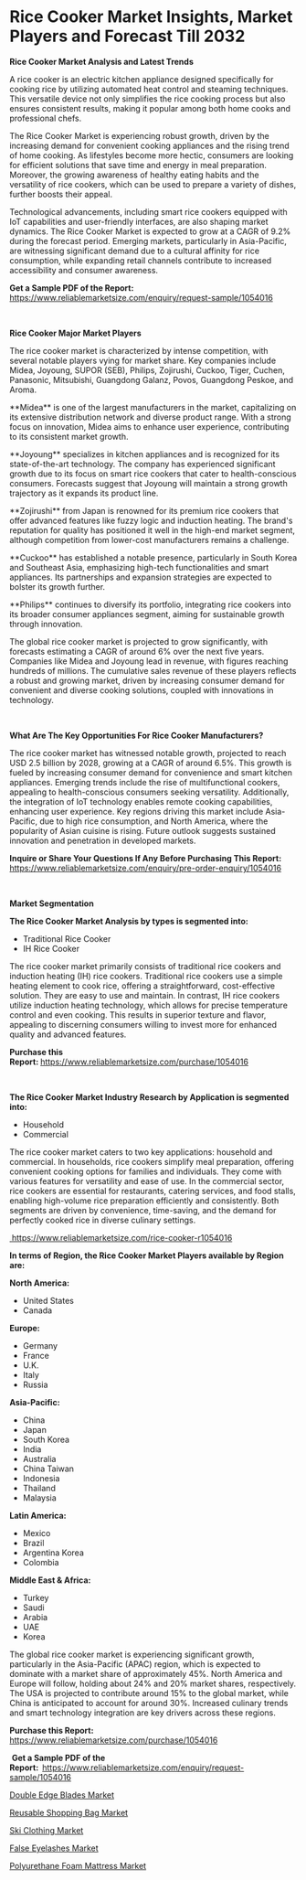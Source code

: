 <p><h1>Rice Cooker Market Insights, Market Players and Forecast Till 2032</h1></p><p><strong>Rice Cooker Market Analysis and Latest Trends</strong></p>
<p><p>A rice cooker is an electric kitchen appliance designed specifically for cooking rice by utilizing automated heat control and steaming techniques. This versatile device not only simplifies the rice cooking process but also ensures consistent results, making it popular among both home cooks and professional chefs. </p><p>The Rice Cooker Market is experiencing robust growth, driven by the increasing demand for convenient cooking appliances and the rising trend of home cooking. As lifestyles become more hectic, consumers are looking for efficient solutions that save time and energy in meal preparation. Moreover, the growing awareness of healthy eating habits and the versatility of rice cookers, which can be used to prepare a variety of dishes, further boosts their appeal.</p><p>Technological advancements, including smart rice cookers equipped with IoT capabilities and user-friendly interfaces, are also shaping market dynamics. The Rice Cooker Market is expected to grow at a CAGR of 9.2% during the forecast period. Emerging markets, particularly in Asia-Pacific, are witnessing significant demand due to a cultural affinity for rice consumption, while expanding retail channels contribute to increased accessibility and consumer awareness.</p></p>
<p><strong>Get a Sample PDF of the Report:&nbsp;</strong> <a href="https://www.reliablemarketsize.com/enquiry/request-sample/1054016?utm_campaign=2034&utm_medium=2&utm_source=Github&utm_content=ia&utm_term=04042025&utm_id=rice-cooker">https://www.reliablemarketsize.com/enquiry/request-sample/1054016</a></p>
<p>&nbsp;</p>
<p><strong>Rice Cooker Major Market Players</strong></p>
<p><p>The rice cooker market is characterized by intense competition, with several notable players vying for market share. Key companies include Midea, Joyoung, SUPOR (SEB), Philips, Zojirushi, Cuckoo, Tiger, Cuchen, Panasonic, Mitsubishi, Guangdong Galanz, Povos, Guangdong Peskoe, and Aroma.</p><p>**Midea** is one of the largest manufacturers in the market, capitalizing on its extensive distribution network and diverse product range. With a strong focus on innovation, Midea aims to enhance user experience, contributing to its consistent market growth. </p><p>**Joyoung** specializes in kitchen appliances and is recognized for its state-of-the-art technology. The company has experienced significant growth due to its focus on smart rice cookers that cater to health-conscious consumers. Forecasts suggest that Joyoung will maintain a strong growth trajectory as it expands its product line.</p><p>**Zojirushi** from Japan is renowned for its premium rice cookers that offer advanced features like fuzzy logic and induction heating. The brand's reputation for quality has positioned it well in the high-end market segment, although competition from lower-cost manufacturers remains a challenge. </p><p>**Cuckoo** has established a notable presence, particularly in South Korea and Southeast Asia, emphasizing high-tech functionalities and smart appliances. Its partnerships and expansion strategies are expected to bolster its growth further.</p><p>**Philips** continues to diversify its portfolio, integrating rice cookers into its broader consumer appliances segment, aiming for sustainable growth through innovation.</p><p>The global rice cooker market is projected to grow significantly, with forecasts estimating a CAGR of around 6% over the next five years. Companies like Midea and Joyoung lead in revenue, with figures reaching hundreds of millions. The cumulative sales revenue of these players reflects a robust and growing market, driven by increasing consumer demand for convenient and diverse cooking solutions, coupled with innovations in technology.</p></p>
<p>&nbsp;</p>
<p><strong>What Are The Key Opportunities For Rice Cooker Manufacturers?</strong></p>
<p><p>The rice cooker market has witnessed notable growth, projected to reach USD 2.5 billion by 2028, growing at a CAGR of around 6.5%. This growth is fueled by increasing consumer demand for convenience and smart kitchen appliances. Emerging trends include the rise of multifunctional cookers, appealing to health-conscious consumers seeking versatility. Additionally, the integration of IoT technology enables remote cooking capabilities, enhancing user experience. Key regions driving this market include Asia-Pacific, due to high rice consumption, and North America, where the popularity of Asian cuisine is rising. Future outlook suggests sustained innovation and penetration in developed markets.</p></p>
<p><strong>Inquire or Share Your Questions If Any Before Purchasing This Report:</strong> <a href="https://www.reliablemarketsize.com/enquiry/pre-order-enquiry/1054016?utm_campaign=2034&utm_medium=2&utm_source=Github&utm_content=ia&utm_term=04042025&utm_id=rice-cooker">https://www.reliablemarketsize.com/enquiry/pre-order-enquiry/1054016</a></p>
<p>&nbsp;</p>
<p><strong>Market Segmentation</strong></p>
<p><strong>The Rice Cooker Market Analysis by types is segmented into:</strong></p>
<p><ul><li>Traditional Rice Cooker</li><li>IH Rice Cooker</li></ul></p>
<p><p>The rice cooker market primarily consists of traditional rice cookers and induction heating (IH) rice cookers. Traditional rice cookers use a simple heating element to cook rice, offering a straightforward, cost-effective solution. They are easy to use and maintain. In contrast, IH rice cookers utilize induction heating technology, which allows for precise temperature control and even cooking. This results in superior texture and flavor, appealing to discerning consumers willing to invest more for enhanced quality and advanced features.</p></p>
<p><strong>Purchase this Report:&nbsp;</strong><a href="https://www.reliablemarketsize.com/purchase/1054016?utm_campaign=2034&utm_medium=2&utm_source=Github&utm_content=ia&utm_term=04042025&utm_id=rice-cooker">https://www.reliablemarketsize.com/purchase/1054016</a></p>
<p>&nbsp;</p>
<p><strong>The Rice Cooker Market Industry Research by Application is segmented into:</strong></p>
<p><ul><li>Household</li><li>Commercial</li></ul></p>
<p><p>The rice cooker market caters to two key applications: household and commercial. In households, rice cookers simplify meal preparation, offering convenient cooking options for families and individuals. They come with various features for versatility and ease of use. In the commercial sector, rice cookers are essential for restaurants, catering services, and food stalls, enabling high-volume rice preparation efficiently and consistently. Both segments are driven by convenience, time-saving, and the demand for perfectly cooked rice in diverse culinary settings.</p></p>
<p><a href="https://www.reliablemarketsize.com/rice-cooker-r1054016?utm_campaign=2034&utm_medium=2&utm_source=Github&utm_content=ia&utm_term=04042025&utm_id=rice-cooker">&nbsp;https://www.reliablemarketsize.com/rice-cooker-r1054016</a></p>
<p><strong>In terms of Region, the Rice Cooker Market Players available by Region are:</strong></p>
<p>
    <p> <strong> North America: </strong>
        <ul>
            <li>United States</li>
            <li>Canada</li>
        </ul>
        </p> 
    <p> <strong> Europe: </strong>
        <ul>
            <li>Germany</li>
            <li>France</li>
            <li>U.K.</li>
            <li>Italy</li>
            <li>Russia</li>
        </ul>
        </p> 
    <p> <strong> Asia-Pacific: </strong>
        <ul>
            <li>China</li>
            <li>Japan</li>
            <li>South Korea</li>
            <li>India</li>
            <li>Australia</li>
            <li>China Taiwan</li>
            <li>Indonesia</li>
            <li>Thailand</li>
            <li>Malaysia</li>
        </ul>
        </p> 
    <p> <strong> Latin America: </strong>
        <ul>
            <li>Mexico</li>
            <li>Brazil</li>
            <li>Argentina Korea</li>
            <li>Colombia</li>
        </ul>
        </p> 
    <p> <strong> Middle East & Africa: </strong>
        <ul>
            <li>Turkey</li>
            <li>Saudi</li>
            <li>Arabia</li>
            <li>UAE</li>
            <li>Korea</li>
        </ul>
    </p>
    </p>
<p><p>The global rice cooker market is experiencing significant growth, particularly in the Asia-Pacific (APAC) region, which is expected to dominate with a market share of approximately 45%. North America and Europe will follow, holding about 24% and 20% market shares, respectively. The USA is projected to contribute around 15% to the global market, while China is anticipated to account for around 30%. Increased culinary trends and smart technology integration are key drivers across these regions.</p></p>
<p><strong>Purchase this Report: </strong><a href="https://www.reliablemarketsize.com/purchase/1054016?utm_campaign=2034&utm_medium=2&utm_source=Github&utm_content=ia&utm_term=04042025&utm_id=rice-cooker">https://www.reliablemarketsize.com/purchase/1054016</a></p>
<p>&nbsp;<strong>Get a Sample PDF of the Report:&nbsp;&nbsp;</strong><a href="https://www.reliablemarketsize.com/enquiry/request-sample/1054016?utm_campaign=2034&utm_medium=2&utm_source=Github&utm_content=ia&utm_term=04042025&utm_id=rice-cooker">https://www.reliablemarketsize.com/enquiry/request-sample/1054016</a></p>
<p><strong></strong></p>
<p><p><a href="https://github.com/kielbledeni0/Market-Research-Report-List-1/blob/main/double-edge-blades-market.md?utm_campaign=2034&utm_medium=2&utm_source=Github&utm_content=ia&utm_term=04042025&utm_id=rice-cooker">Double Edge Blades Market</a></p><p><a href="https://github.com/goickpache1m/Market-Research-Report-List-1/blob/main/reusable-shopping-bag-market.md?utm_campaign=2034&utm_medium=2&utm_source=Github&utm_content=ia&utm_term=04042025&utm_id=rice-cooker">Reusable Shopping Bag Market</a></p><p><a href="https://github.com/ernierintzfu/Market-Research-Report-List-1/blob/main/ski-clothing-market.md?utm_campaign=2034&utm_medium=2&utm_source=Github&utm_content=ia&utm_term=04042025&utm_id=rice-cooker">Ski Clothing Market</a></p><p><a href="https://github.com/grevecodeeol/Market-Research-Report-List-1/blob/main/false-eyelashes-market.md?utm_campaign=2034&utm_medium=2&utm_source=Github&utm_content=ia&utm_term=04042025&utm_id=rice-cooker">False Eyelashes Market</a></p><p><a href="https://github.com/smarzkathyb6/Market-Research-Report-List-1/blob/main/polyurethane-foam-mattress-market.md?utm_campaign=2034&utm_medium=2&utm_source=Github&utm_content=ia&utm_term=04042025&utm_id=rice-cooker">Polyurethane Foam Mattress Market</a></p></p>